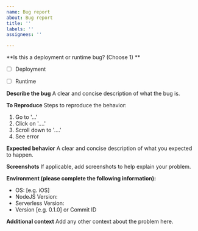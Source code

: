 ```yaml
---
name: Bug report
about: Bug report
title: ''
labels: ''
assignees: ''

---
```


**Is this a deployment or runtime bug? (Choose 1) **
- [ ] Deployment
- [ ] Runtime


**Describe the bug**
A clear and concise description of what the bug is.

**To Reproduce**
Steps to reproduce the behavior:
1. Go to '...'
2. Click on '....'
3. Scroll down to '....'
4. See error

**Expected behavior**
A clear and concise description of what you expected to happen.

**Screenshots**
If applicable, add screenshots to help explain your problem.

**Environment (please complete the following information):**
 - OS: [e.g. iOS]
 - NodeJS Version: 
 - Serverless Version:
 - Version [e.g.  0.1.0] or Commit ID
 


**Additional context**
Add any other context about the problem here.

